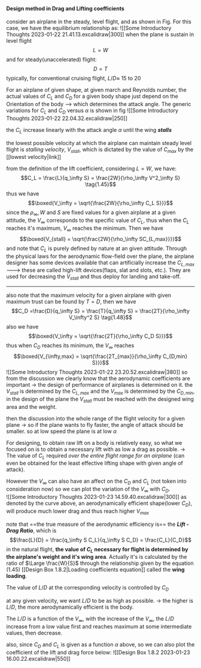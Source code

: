 #### Design method in Drag and Lifting coefficients

consider an airplane in the steady, level flight, and as shown in Fig. For this case, we have the equilibrium relationship as: 
![[Some Introductory Thoughts 2023-01-22 21.41.13.excalidraw|300]]
when the plane is sustain in level flight
$$L = W$$
and for steady(unaccelerated) flight:
$$D = T$$
typically, for conventional cruising flight, $L/D\approx$ 15 to 20

For an airplane of given shape, at given march and Reynolds number, the actual values of $C_L$ and $C_D$ for a given body shape just depend on the Orientation of the body --> which determines the attack angle. The generic variations for $C_L$ and $C_D$ versus $\alpha$ is shown in fig
![[Some Introductory Thoughts 2023-01-22 22.04.32.excalidraw|250]]

the $C_L$ increase linearly with the attack angle $\alpha$ until the wing ***stalls***

the lowest possible velocity at which the airplane can maintain steady level flight is *stalling velocity*, $V_{stall}$, which is dictated by the value of $C_{max}$ by the [[lowest velocity|link]]

from the definition of the lift coefficient, considering $L = W,$ we have: 
$$C_L = \frac{L}{q_\infty S} =  \frac{2W}{\rho_\infty V^2_\infty S} \tag{1.45}$$
thus we have
$$\boxed{V_\infty = \sqrt{\frac{2W}{\rho_\infty C_L S}}}$$
since the $\rho_\infty, W$ and $S$ are fixed values for a given airplane at a given attitude, the $V_\infty$ corresponds to the specific value of $C_L$, thus when the $C_L$ reaches it's maximum, $V_\infty$ reaches the minimum. Then we have
$$\boxed{V_{stall} = \sqrt{\frac{2W}{\rho_\infty SC_{L,max}}}}$$
and note that $C_L$ is purely defined by nature at an given attitude. Through the physical laws for the aerodynamic flow-field over the plane, the airplane designer has some devices available that can artificially increase the $C_{L,max}$ ---> these are called high-lift devices(flaps, slat and slots, etc.). 
They are used for decreasing the $V_{stall}$ and thus deploy for landing and take-off.

---
also note that the maximum velocity for a given airplane with given maximum trust can be found by $T=D$, then we have 
$$C_D =\frac{D}{q_\infty S} = \frac{T}{q_\infty S} = \frac{2T}{\rho_\infty V_\infty^2 S} \tag{1.48}$$
also we have
$$\boxed{V_\infty = \sqrt{\frac{2T}{\rho_\infty C_D S}}}$$
thus when $C_D$ reaches its minimum, the $V_\infty$ reaches
$$\boxed{V_{\infty,max} = \sqrt{\frac{2T_{max}}{\rho_\infty C_{D,min} S}}}$$
![[Some Introductory Thoughts 2023-01-22 23.20.52.excalidraw|380]]
so from the discussion we clearly know that the aerodynamic coefficients are important -> the design of performance of airplanes is determined on it. the $V_{stall}$ is determined by the $C_{L,max}$ and the $V_{max}$ is determined by the $C_{D,min}$, in the design of the plane the $V_{stall}$ must be reached with the designed wing area and the weight. 

then the discussion into the whole range of the flight velocity for a given plane -> so if the plane wants to fly faster, the angle of attack should be smaller. so at low speed the plane is at low $\alpha$

For designing, to obtain raw lift on a body is relatively easy, so what we focused on is to obtain a necessary lift with as low a drag as possible. -> The value of $C_L$ required *over the entire flight range for an airplane* (can even be obtained for the least effective lifting shape with given angle of attack). 

However the $V_\infty$ can also have an affect on the $C_D$ and $C_L \text{ (not token into consideration now)}$ so we can plot the variation of the $V_\infty$ with $C_D$.  
![[Some Introductory Thoughts 2023-01-23 14.59.40.excalidraw|300]]
as denoted by the curve above, an aerodynamically efficient shape(lower $C_D$), will produce much lower drag and thus reach  higher $V_{max}$

note that ==the true measure of the aerodynamic efficiency is== the ***Lift -Drag Ratio***, which is
$$\frac{L}{D} = \frac{q_\infty S C_L}{q_\infty S C_D} = \frac{C_L}{C_D}$$
in the natural flight, **the value of $C_L$ necessary for flight is determined by the airplane's weight and it's wing area**.
Actually it's is calculated by the ratio of $\Large \frac{W}{S}$ through the relationship given by the equation $(1.45)$ [[Design Box 1.8.2|Loading coefficients equation]] called the **wing loading**.

The value of $L/D$ at the corresponding velocity is controlled by $C_D$

at any given velocity, we want $L/D$ to be as high as possible. -> the higher is $L/D$, the more aerodynamically efficient is the body. 

The $L/D$ is a function of the $V_\infty$, with the increase of the $V_\infty$, the $L/D$ increase from a low value first and reaches maximum at some intermediate values, then decrease. 

also, since $C_D$ and $C_L$ is given as a function $\alpha$ above, so we can also plot the coefficient of the lift and drag force below:
![[Design Box 1.8.2 2023-01-23 16.00.22.excalidraw|550]]



